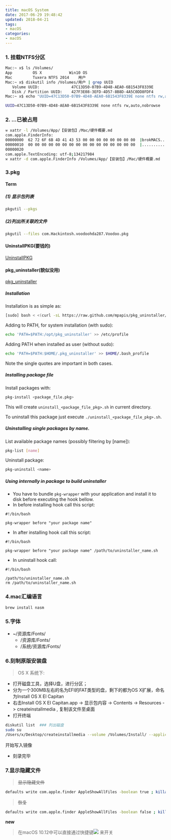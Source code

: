 ```yaml
---
title: macOS System
date: 2017-06-29 19:48:42
updated: 2018-04-21
tags:
- macOS
categories:
- macOS
---
```



### 1. 挂载NTFS分区

```bash
Mac:~ x$ ls /Volumes/
App			OS X			Win10 OS
Mac			Tuxera NTFS 2014	用户
Mac:~ x$ diskutil info /Volumes/用户 | grep UUID
   Volume UUID:              47C13D50-07B9-4D48-AEA0-6B1543F8339E
   Disk / Partition UUID:    427F3E08-3EFD-4D57-8B8D-4A5C0DD8FDF4
Mac:~ x$ echo "UUID=47C13D50-07B9-4D48-AEA0-6B1543F8339E none ntfs rw,auto,nobrowse" | sudo tee -a /etc/fstab 
```

```bash
UUID=47C13D50-07B9-4D48-AEA0-6B1543F8339E none ntfs rw,auto,nobrowse
```

### 2. ...已被占用

```bash
⚒ xattr -l /Volumes/App/【安装包】/Mac/硬件概要.md                            ~
com.apple.FinderInfo:
00000000  62 72 6F 6B 4D 41 43 53 00 00 00 00 00 00 00 00  |brokMACS........|
00000010  00 00 00 00 00 00 00 00 00 00 00 00 00 00 00 00  |................|
00000020
com.apple.TextEncoding: utf-8;134217984
⚒ xattr -d com.apple.FinderInfo /Volumes/App/【安装包】/Mac/硬件概要.md   
```

### 3.pkg

#### Term

##### (1) 显示包列表

```bash
pkgutil --pkgs
```

##### (2)列出所关联的文件

```bash
pkgutil --files com.Hackintosh.voodoohda287.Voodoo.pkg
```

#### UninstallPKG(要钱的)

[UninstallPKG][2]

#### pkg_uninstaller(貌似没用)

[pkg_uninstaller][1]

##### Installation

Installation is as simple as:

```bash
[sudo] bash < <(curl -sL https://raw.github.com/mpapis/pkg_uninstaller/master/pkg-install)
```

Adding to PATH, for system installation (with sudo):

```bash
echo 'PATH=$PATH:/opt/pkg_uninstaller' >> /etc/profile
```

Adding PATH when installed as user (without sudo):

```bash
echo 'PATH=$PATH:$HOME/.pkg_uninstaller' >> $HOME/.bash_profile
```

Note the single quotes are important in both cases.

##### Installing package file

Install packages with:

```bash
pkg-install <package_file.pkg>
```

This will create `uninstall_<package_file_pkg>.sh` in current directory.

To uninstall this package just execute `./uninstall_<package_file_pkg>.sh`.

##### Uninstalling single packages by name.

List available package names (possibly filtering by [name]):

```bash
pkg-list [name]
```

Uninstall package:

```bash
pkg-uninstall <name>
```

##### Using internally in package to build uninstaller

- You have to bundle `pkg-wrapper` with your application 
  and install it to disk before executing the hook bellow.
- In before installing hook call this script:

```shell
#!/bin/bash

pkg-wrapper before "your package name"
```

- In after installing hook call this script:

```shell
#!/bin/bash

pkg-wrapper before "your package name" /path/to/uninstaller_name.sh
```

- In uninstall hook call:

```shell
#!/bin/bash

/path/to/uninstaller_name.sh
rm /path/to/uninstaller_name.sh
```

[1]: https://github.com/mpapis/pkg_uninstaller
[2]: http://www.corecode.at/uninstallpkg/

### 4.mac汇编语言

```bash
brew install nasm
```

### 5.字体

- ~/资源库/Fonts/
  - /资源库/Fonts/
  - /系统/资源库/Fonts/

### 6.刻制原版安装盘

> OS X 系统下:

- 打开磁盘工具，选择U盘，进行分区；
- 分为一个300MB左右的名为EFI的FAT类型的盘，剩下的都为OS X扩展，命名为Install OS X El Capitan
- 右击Install OS X El Capitan.app -> 显示包内容 -> Contents -> Resources -> 
  createinstallmedia , 复制该文件至桌面
- 打开终端

```bash
diskutil list  ### 列出磁盘
sudo su
/Users/x/Desktop/createinstallmedia --volume /Volumes/Install/ --applicationpath /Applications/Install\ OS\ X\ El\ Capitan.app [--force]
```

开始写入镜像

- 刻录完毕

### 7.显示隐藏文件

> ~~显示隐藏文件~~

```bash
defaults write com.apple.finder AppleShowAllFiles -boolean true ; killall Finder
```

> ~~恢复~~

```bash
defaults write com.apple.finder AppleShowAllFiles -boolean false ; killall Finder
```

**new**

> 在macOS 10.12中可以直接通过快捷键![](https://ws4.sinaimg.cn/large/006tKfTcly1fh2blomlehj301y00ka9u.jpg) 来开关
